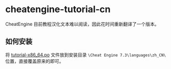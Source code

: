 # cheatengine-tutorial-cn
CheatEngine 目前教程汉化文本难以阅读，因此花时间重新翻译了一个版本。
  
## 如何安装
将 [tutorial-x86_64.po](https://github.com/XHXIAIEIN/cheatengine-tutorial-cn/blob/main/tutorial-x86_64.po) 文件放到安装目录 `\Cheat Engine 7.3\languages\zh_CN\` 位置，直接覆盖原来的即可。
